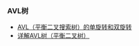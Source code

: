
### AVL树
* [AVL（平衡二叉搜索树）的单旋转和双旋转](https://www.cnblogs.com/holdtao/articles/16537270.html)
* [详解AVL树（平衡二叉树）](https://blog.csdn.net/qq_43287694/article/details/120368621)
